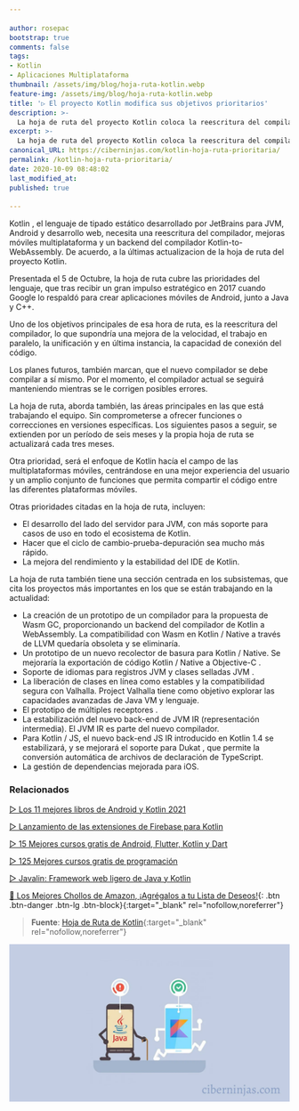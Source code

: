 ```yaml
---

author: rosepac
bootstrap: true
comments: false
tags:
- Kotlin
- Aplicaciones Multiplataforma
thumbnail: /assets/img/blog/hoja-ruta-kotlin.webp
feature-img: /assets/img/blog/hoja-ruta-kotlin.webp
title: '▷ El proyecto Kotlin modifica sus objetivos prioritarios'
description: >-
  La hoja de ruta del proyecto Kotlin coloca la reescritura del compilador, el desarrollo móvil multiplataforma y la implementación de WebAssembly como objetivos prioritarios.
excerpt: >-
  La hoja de ruta del proyecto Kotlin coloca la reescritura del compilador, el desarrollo móvil multiplataforma y la implementación de WebAssembly como objetivos prioritarios.
canonical_URL: https://ciberninjas.com/kotlin-hoja-ruta-prioritaria/
permalink: /kotlin-hoja-ruta-prioritaria/
date: 2020-10-09 08:48:02
last_modified_at:
published: true

---
```


Kotlin , el lenguaje de tipado estático desarrollado por JetBrains para JVM, Android y desarrollo web, necesita una reescritura del compilador, mejoras móviles multiplataforma y un backend del compilador Kotlin-to-WebAssembly. De acuerdo, a la últimas actualizacion de la hoja de ruta del proyecto Kotlin.

Presentada el 5 de Octubre, la hoja de ruta cubre las prioridades del lenguaje, que tras recibir un gran impulso estratégico en 2017 cuando Google lo respaldó para crear aplicaciones móviles de Android, junto a Java y C++.

Uno de los objetivos principales de esa hora de ruta, es la reescritura del compilador, lo que supondría una mejora de la velocidad, el trabajo en paralelo, la unificación y en última instancia, la capacidad de conexión del código.

Los planes futuros, también marcan, que el nuevo compilador se debe compilar a sí mismo. Por el momento, el compilador actual se seguirá manteniendo mientras se le corrigen posibles errores.

La hoja de ruta, aborda también, las áreas principales en las que está trabajando el equipo. Sin comprometerse a ofrecer funciones o correcciones en versiones específicas. Los siguientes pasos a seguir, se extienden por un período de seis meses y la propia hoja de ruta se actualizará cada tres meses.

Otra prioridad, será el enfoque de Kotlin hacía el campo de las multiplataformas móviles, centrándose en una mejor experiencia del usuario y un amplio conjunto de funciones que permita compartir el código entre las diferentes plataformas móviles.

Otras prioridades citadas en la hoja de ruta, incluyen:

- El desarrollo del lado del servidor para JVM, con más soporte para casos de uso en todo el ecosistema de Kotlin.
- Hacer que el ciclo de cambio-prueba-depuración sea mucho más rápido.
- La mejora del rendimiento y la estabilidad del IDE de Kotlin.

La hoja de ruta también tiene una sección centrada en los subsistemas, que cita los proyectos más importantes en los que se están trabajando en la actualidad:

- La creación de un prototipo de un compilador para la propuesta de Wasm GC, proporcionando un backend del compilador de Kotlin a WebAssembly. La compatibilidad con Wasm en Kotlin / Native a través de LLVM quedaría obsoleta y se eliminaría.
- Un prototipo de un nuevo recolector de basura para Kotlin / Native. Se mejoraría la exportación de código Kotlin / Native a Objective-C .
- Soporte de idiomas para registros JVM y clases selladas JVM .
- La liberación de clases en línea como estables y la compatibilidad segura con Valhalla. Project Valhalla tiene como objetivo explorar las capacidades avanzadas de Java VM y lenguaje.
- El prototipo de múltiples receptores .
- La estabilización del nuevo back-end de JVM IR (representación intermedia). El JVM IR es parte del nuevo compilador.
- Para Kotlin / JS, el nuevo back-end JS IR introducido en Kotlin 1.4 se estabilizará, y se mejorará el soporte para Dukat , que permite la conversión automática de archivos de declaración de TypeScript.
- La gestión de dependencias mejorada para iOS.

### **Relacionados** <!-- omit in toc -->

[▷ Los 11 mejores libros de Android y Kotlin 2021](https://ciberninjas.com/mejores-libros-android-kotlin/ "Los 11 mejores libros de Android y Kotlin 2021")

[▷ Lanzamiento de las extensiones de Firebase para Kotlin](https://ciberninjas.com/firebase-extensiones-kotlin/ "Lanzamiento de las extensiones de Firebase para Kotlin")

[▷ 15 Mejores cursos gratis de Android, Flutter, Kotlin y Dart](https://ciberninjas.com/cursos-android/ "15 Mejores cursos gratis de Android, Flutter, Kotlin y Dart")

[▷ 125 Mejores cursos gratis de programación](https://ciberninjas.com/cursos-programacion/ "125 Mejores cursos gratis de programación")

[▷ Javalin: Framework web ligero de Java y Kotlin](https://ciberninjas.com/javalin-framework/ "Javalin: Framework web ligero de Java y Kotlin")

[🛒 Los Mejores Chollos de Amazon, ¡Agrégalos a tu Lista de Deseos!](/amazon/ "Los Mejores Chollos de Amazon, Ofertas Flash, Black Monday y Amazon Prime Day"){: .btn .btn-danger .btn-lg .btn-block}{:target="_blank" rel="nofollow,noreferrer"}

> **Fuente**: [Hoja de Ruta de Kotlin](https://kotlinlang.org/roadmap.html){:target="_blank" rel="nofollow,noreferrer"}

![El proyecto Kotlin modifica sus objetivos prioritarios](/assets/img/blog/hoja-ruta-kotlin.webp "El proyecto Kotlin modifica sus objetivos prioritarios")